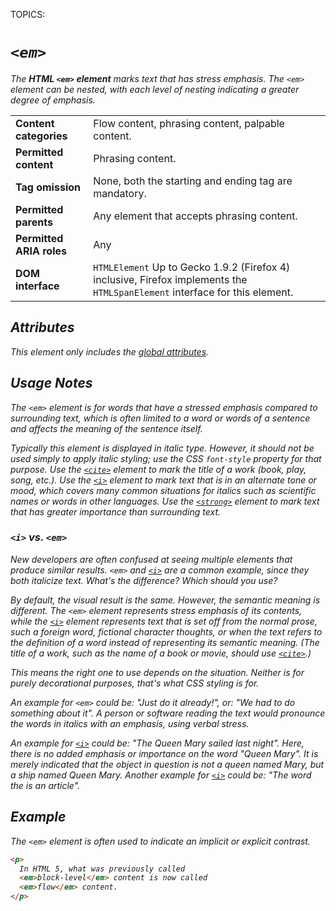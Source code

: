 TOPICS: <em>

# `<em>`

The **HTML `<em>` element** marks text that has stress emphasis. The `<em>` element can be nested,
with each level of nesting indicating a greater degree of emphasis.

|  |  |
| :-- | :-- |
| **Content categories** | Flow content, phrasing content, palpable content.|
| **Permitted content** | Phrasing content.|
| **Tag omission** | None, both the starting and ending tag are mandatory.|
| **Permitted parents** | Any element that accepts phrasing content.|
| **Permitted ARIA roles** | Any |
| **DOM interface** | `HTMLElement` Up to Gecko 1.9.2 (Firefox 4) inclusive, Firefox implements the `HTMLSpanElement` interface for this element.|

## Attributes

This element only includes the [global attributes](/en/webfrontend/HTML_Global_Attributes).

## Usage Notes

The `<em>` element is for words that have a stressed emphasis compared to surrounding text,
which is often limited to a word or words of a sentence and affects the meaning of the sentence itself.

Typically this element is displayed in italic type. However, it should not be used simply to apply
italic styling; use the CSS `font-style` property for that purpose. Use the [`<cite>`](/en/webfrontend/<cite>)
element to mark the title of a work (book, play, song, etc.). Use the [`<i>`](/en/webfrontend/<i>)
element to mark text that is in an alternate tone or mood, which covers many common situations for
italics such as scientific names or words in other languages. Use the [`<strong>`](/en/webfrontend/<strong>)
element to mark text that has greater importance than surrounding text.

### `<i>` vs. `<em>`

New developers are often confused at seeing multiple elements that produce similar results.
`<em>` and [`<i>`](/en/webfrontend/<i>) are a common example, since they both italicize text.
What's the difference? Which should you use?

By default, the visual result is the same. However, the semantic meaning is different.
The `<em>` element represents stress emphasis of its contents, while the [`<i>`](/en/webfrontend/<i>)
element represents text that is set off from the normal prose, such a foreign word, fictional
character thoughts, or when the text refers to the definition of a word instead of representing its
semantic meaning. (The title of a work, such as the name of a book or movie, should use [`<cite>`](/en/webfrontend/<cite>).)

This means the right one to use depends on the situation. Neither is for purely decorational purposes,
that's what CSS styling is for.

An example for `<em>` could be: "Just do it already!", or: "We had to do something about it".
A person or software reading the text would pronounce the words in italics with an emphasis,
using verbal stress.

An example for [`<i>`](/en/webfrontend/<i>) could be: "The Queen Mary sailed last night".
Here, there is no added emphasis or importance on the word "Queen Mary". It is merely indicated
that the object in question is not a queen named Mary, but a ship named Queen Mary. Another example
for [`<i>`](/en/webfrontend/<i>) could be: "The word the is an article".

## Example

The `<em>` element is often used to indicate an implicit or explicit contrast.

```html
<p>
  In HTML 5, what was previously called
  <em>block-level</em> content is now called
  <em>flow</em> content.
</p>
```
